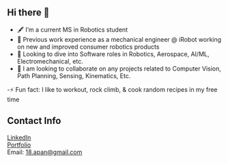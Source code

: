 ## Hi there 👋

- 🖋️ I’m a current MS in Robotics student
- 🤖 Previous work experience as a mechanical engineer @ iRobot working on new and improved consumer robotics products
- 🌱 Looking to dive into Software roles in Robotics, Aerospace, AI/ML, Electromechanical, etc.
- 🔨 I am looking to collaborate on any projects related to Computer Vision, Path Planning, Sensing, Kinematics, Etc.

-⚡ Fun fact: I like to workout, rock climb, & cook random recipes in my free time

## Contact Info
[LinkedIn](https://www.linkedin.com/in/aaron-pan-profile)<br />
[Portfolio](https://aaronpan1109.wixsite.com/website-1)<br />
Email: [18.apan@gmail.com](18.apan@gmail.com)

<!--
**aaronpan-eng/aaronpan-eng** is a ✨ _special_ ✨ repository because its `README.md` (this file) appears on your GitHub profile.

Here are some ideas to get you started:

- 🔭 I’m currently working on ...
- 🌱 I’m currently learning ..
- 👯 I’m looking to collaborate on ...
- 🤔 I’m looking for help with ...
- 💬 Ask me about ...
- 📫 How to reach me: ...
- 😄 Pronouns: ...
- ⚡ Fun fact: ...
-->
